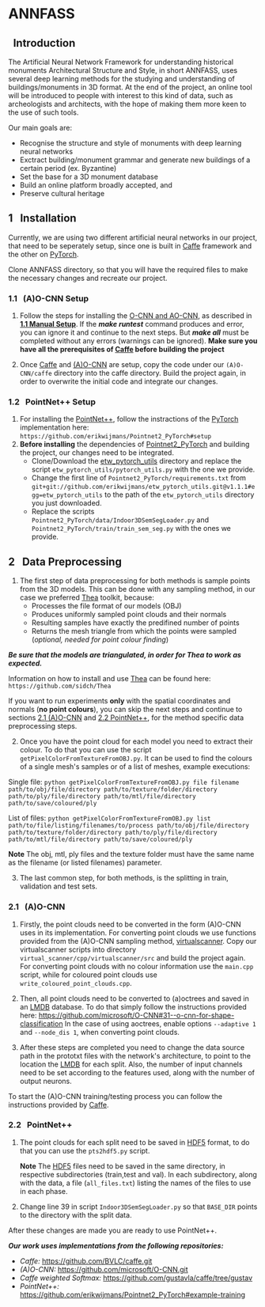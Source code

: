 # ANNFASS

## &nbsp; Introduction

The Artificial Neural Network Framework for understanding historical monuments Architectural Structure and Style, in short ANNFASS, uses several deep learning methods for the studying and understanding of buildings/monuments in 3D format. At the end of the project, an online tool will be introduced to people with interest to this kind of data, such as archeologists and architects, with the hope of making them more keen to the use of such tools.

Our main goals are:
- Recognise the structure and style of monuments with deep learning neural networks
- Exctract building/monument grammar and generate new buildings of a certain period (ex. Byzantine)
- Set the base for a 3D monument database
- Build an online platform broadly accepted, and
- Preserve cultural heritage

## 1 &nbsp; Installation
Currently, we are using two different artificial neural networks in our project, that need to be seperately setup, since one is built in [Caffe](https://github.com/BVLC/caffe) framework and the other on [PyTorch](https://pytorch.org/).

Clone ANNFASS directory, so that you will have the required files to make the necessary changes and recreate our project.

### 1.1 &nbsp; (A)O-CNN Setup
1. Follow the steps for installing the [O-CNN and AO-CNN](https://github.com/microsoft/O-CNN), as described in [**1.1 Manual Setup**](https://github.com/microsoft/O-CNN#11--manual-setup). If the ***make runtest*** command produces and error, you can ignore it and continue to the next steps. But ***make all*** must be completed without any errors (warnings can be ignored). **Make sure you have all the prerequisites of [Caffe](https://github.com/BVLC/caffe) before building the project**

2. Once [Caffe](https://github.com/BVLC/caffe) and [(A)O-CNN](https://github.com/microsoft/O-CNN) are setup, copy the code under our `(A)O-CNN/caffe` directory into the caffe directory. Build the project again, in order to overwrite the initial code and integrate our changes.

### 1.2 &nbsp; PointNet++ Setup
1. For installing the [PointNet++](https://github.com/charlesq34/pointnet2), follow the instractions of the [PyTorch](https://pytorch.org/) implementation here: `https://github.com/erikwijmans/Pointnet2_PyTorch#setup`
2. **Before installing** the dependencies of [Pointnet2_PyTorch](https://github.com/erikwijmans/Pointnet2_PyTorch) and building the project, our changes need to be integrated.
   - Clone/Download the [etw_pytorch_utils](https://github.com/erikwijmans/etw_pytorch_utils) directory and replace the script `etw_pytorch_utils/pytorch_utils.py` with the one we provide.
   - Change the first line of `Pointnet2_PyTorch/requirements.txt` from `git+git://github.com/erikwijmans/etw_pytorch_utils.git@v1.1.1#egg=etw_pytorch_utils` to the path of the `etw_pytorch_utils` directory you just downloaded.
   - Replace the scripts `Pointnet2_PyTorch/data/Indoor3DSemSegLoader.py` and `Pointnet2_PyTorch/train/train_sem_seg.py` with the ones we provide.

## 2 &nbsp; Data Preprocessing
1. The first step of data preprocessing for both methods is sample points from the 3D models. This can be done with any sampling method, in our case we preferred [Thea](https://github.com/sidch/Thea) toolkit, because:
   - Processes the file format of our models (OBJ)
   - Produces uniformly sampled point clouds and their normals
   - Resulting samples have exactly the predifined number of points
   - Returns the mesh triangle from which the points were sampled (_optional, needed for point colour finding_)

 ***Be sure that the models are triangulated, in order for Thea to work as expected.***   

 Information on how to install and use [Thea](https://github.com/sidch/Thea) can be found here: `https://github.com/sidch/Thea`

If you want to run experiments **only** with the spatial coordinates and normals (**no point colours**), you can skip the next steps and continue to sections [2.1 (A)O-CNN](https://github.com/migari01/ANNFASS#21--ao-cnn) and [2.2 PointNet++](https://github.com/migari01/ANNFASS#22--pointnet), for the method specific data preprocessing steps.

2. Once you have the point cloud for each model you need to extract their colour. To do that you can use the script `getPixelColorFromTextureFromOBJ.py`.  It can be used to find the colours of a single mesh's samples or of a list of meshes, example executions:

 Single file:
`python getPixelColorFromTextureFromOBJ.py file filename path/to/obj/file/directory path/to/texture/folder/directory path/to/ply/file/directory path/to/mtl/file/directory path/to/save/coloured/ply`

 List of files:
`python getPixelColorFromTextureFromOBJ.py list path/to/file/listing/filenames/to/process path/to/obj/file/directory path/to/texture/folder/directory path/to/ply/file/directory path/to/mtl/file/directory path/to/save/coloured/ply`

 **Note** The obj, mtl, ply files and the texture folder must have the same name as the filename (or listed filenames) parameter.

3. The last common step, for both methods, is the splitting in train, validation and test sets.

### 2.1 &nbsp; (A)O-CNN
1. Firstly, the point clouds need to be converted in the form (A)O-CNN uses in its implementation. For converting point clouds we use functions provided from the (A)O-CNN sampling method, [virtualscanner](https://github.com/wang-ps/O-CNN/tree/master/virtual_scanner). Copy our virtualscanner scripts into directory `virtual_scanner/cpp/virtualscanner/src` and build the project again. For converting point clouds with no colour information use the `main.cpp` script, while for coloured point clouds use `write_coloured_point_clouds.cpp`.

2. Then, all point clouds need to be converted to (a)octrees and saved in an [LMDB](http://www.lmdb.tech/doc/) database. To do that simply follow the instructions provided here: https://github.com/microsoft/O-CNN#31--o-cnn-for-shape-classification
In the case of using aoctrees, enable options `--adaptive 1` and `--node_dis 1`, when converting point clouds.

3. After these steps are completed you need to change the data source path in the prototxt files with the network's architecture, to point to the location the [LMDB](http://www.lmdb.tech/doc/) for each split. Also, the number of input channels need to be set according to the features used, along with the number of output neurons.

To start the (A)O-CNN training/testing process you can follow the instructions provided by [Caffe](http://caffe.berkeleyvision.org/tutorial/interfaces.html).

### 2.2 &nbsp; PointNet++
1. The point clouds for each split need to be saved in [HDF5](https://www.hdfgroup.org/solutions/hdf5/) format, to do that you can use the `pts2hdf5.py` script.

    **Note** The [HDF5](https://www.hdfgroup.org/solutions/hdf5/) files need to be saved in the same directory, in respective subdirectories (train,test and val). In each subdirectory, along with the data, a file (`all_files.txt`) listing the names of the files to use in each phase.

2. Change line 39 in script `Indoor3DSemSegLoader.py` so that `BASE_DIR` points to the directory with the split data.

After these changes are made you are ready to use PointNet++.

***Our work uses implementations from the following repositories:***

* _Caffe:_ https://github.com/BVLC/caffe.git
* _(A)O-CNN:_ https://github.com/microsoft/O-CNN.git
* _Caffe weighted Softmax:_ https://github.com/gustavla/caffe/tree/gustav
* _PointNet++:_ https://github.com/erikwijmans/Pointnet2_PyTorch#example-training
